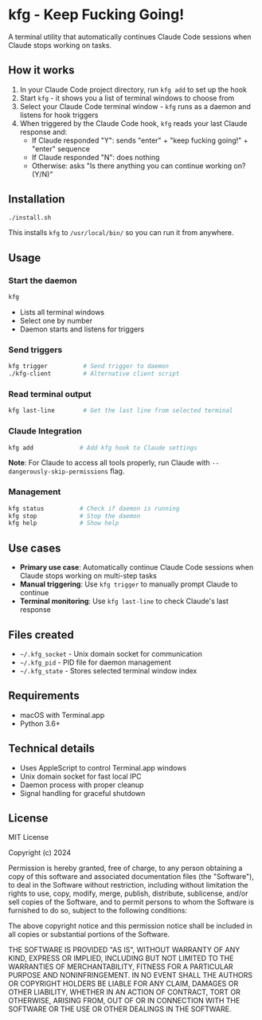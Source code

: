 # kfg - Keep Fucking Going!

A terminal utility that automatically continues Claude Code sessions when Claude stops working on tasks.

## How it works

1. In your Claude Code project directory, run `kfg add` to set up the hook
2. Start `kfg` - it shows you a list of terminal windows to choose from
3. Select your Claude Code terminal window - `kfg` runs as a daemon and listens for hook triggers
4. When triggered by the Claude Code hook, `kfg` reads your last Claude response and:
   - If Claude responded "Y": sends "enter" + "keep fucking going!" + "enter" sequence
   - If Claude responded "N": does nothing
   - Otherwise: asks "Is there anything you can continue working on? (Y/N)"

## Installation

```bash
./install.sh
```

This installs `kfg` to `/usr/local/bin/` so you can run it from anywhere.

## Usage

### Start the daemon
```bash
kfg
```
- Lists all terminal windows
- Select one by number
- Daemon starts and listens for triggers

### Send triggers
```bash
kfg trigger          # Send trigger to daemon
./kfg-client         # Alternative client script
```

### Read terminal output
```bash
kfg last-line        # Get the last line from selected terminal
```

### Claude Integration
```bash
kfg add             # Add kfg hook to Claude settings
```

**Note**: For Claude to access all tools properly, run Claude with `--dangerously-skip-permissions` flag.

### Management
```bash
kfg status          # Check if daemon is running
kfg stop            # Stop the daemon
kfg help            # Show help
```

## Use cases

- **Primary use case**: Automatically continue Claude Code sessions when Claude stops working on multi-step tasks
- **Manual triggering**: Use `kfg trigger` to manually prompt Claude to continue
- **Terminal monitoring**: Use `kfg last-line` to check Claude's last response

## Files created

- `~/.kfg_socket` - Unix domain socket for communication
- `~/.kfg_pid` - PID file for daemon management
- `~/.kfg_state` - Stores selected terminal window index

## Requirements

- macOS with Terminal.app
- Python 3.6+

## Technical details

- Uses AppleScript to control Terminal.app windows
- Unix domain socket for fast local IPC
- Daemon process with proper cleanup
- Signal handling for graceful shutdown

## License

MIT License

Copyright (c) 2024

Permission is hereby granted, free of charge, to any person obtaining a copy
of this software and associated documentation files (the "Software"), to deal
in the Software without restriction, including without limitation the rights
to use, copy, modify, merge, publish, distribute, sublicense, and/or sell
copies of the Software, and to permit persons to whom the Software is
furnished to do so, subject to the following conditions:

The above copyright notice and this permission notice shall be included in all
copies or substantial portions of the Software.

THE SOFTWARE IS PROVIDED "AS IS", WITHOUT WARRANTY OF ANY KIND, EXPRESS OR
IMPLIED, INCLUDING BUT NOT LIMITED TO THE WARRANTIES OF MERCHANTABILITY,
FITNESS FOR A PARTICULAR PURPOSE AND NONINFRINGEMENT. IN NO EVENT SHALL THE
AUTHORS OR COPYRIGHT HOLDERS BE LIABLE FOR ANY CLAIM, DAMAGES OR OTHER
LIABILITY, WHETHER IN AN ACTION OF CONTRACT, TORT OR OTHERWISE, ARISING FROM,
OUT OF OR IN CONNECTION WITH THE SOFTWARE OR THE USE OR OTHER DEALINGS IN THE
SOFTWARE.